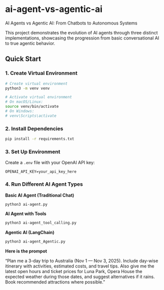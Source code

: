 # ai-agent-vs-agentic-ai
AI Agents vs Agentic AI: From Chatbots to Autonomous Systems

This project demonstrates the evolution of AI agents through three distinct implementations, showcasing the progression from basic conversational AI to true agentic behavior.

## Quick Start

### 1. Create Virtual Environment
```bash
# Create virtual environment
python3 -m venv venv

# Activate virtual environment
# On macOS/Linux:
source venv/bin/activate
# On Windows:
# venv\Scripts\activate
```

### 2. Install Dependencies
```bash
pip install -r requirements.txt
```

### 3. Set Up Environment
Create a `.env` file with your OpenAI API key:
```
OPENAI_API_KEY=your_api_key_here
```

### 4. Run Different AI Agent Types

**Basic AI Agent (Traditional Chat)**
```bash
python3 ai-agent.py
```

**AI Agent with Tools**
```bash
python3 ai-agent_tool_calling.py
```

**Agentic AI (LangChain)**
```bash
python3 ai-agent_Agentic.py
```

**Here is the prompot**

“Plan me a 3-day trip to Australia (Nov 1 — Nov 3, 2025). Include day-wise itinerary with activities, estimated costs, and travel tips. Also give me the latest open hours and ticket prices for Luna Park, Opera House the expected weather during those dates, and suggest alternatives if it rains. Book recommended attractions where possible.”

